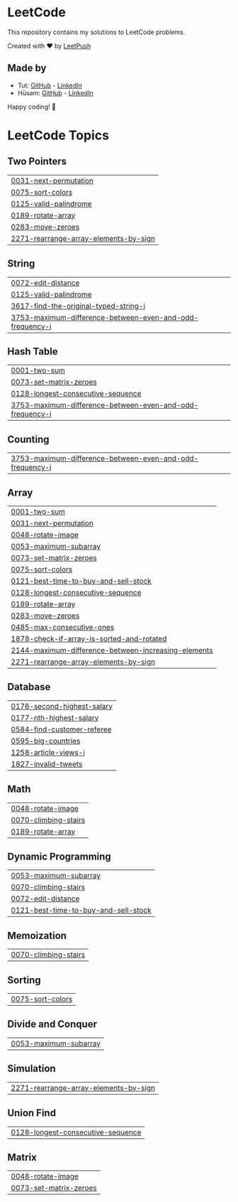 # LeetCode

This repository contains my solutions to LeetCode problems.

Created with :heart: by [LeetPush](https://github.com/husamahmud/LeetPush)

 ## Made by 
 - Tut: [GitHub](https://github.com/TutTrue) - [LinkedIn](https://www.linkedin.com/in/mahmoud-hamdy-8b6825245/)
 - Hüsam: [GitHub](https://github.com/husamahmud) - [LinkedIn](https://www.linkedin.com/in/husamahmud/)

 Happy coding! 🚀
<!---LeetCode Topics Start-->
# LeetCode Topics
## Two Pointers
|  |
| ------- |
| [0031-next-permutation](https://github.com/itz-mohanmadhav-18/Dsa-leetcode/tree/master/0031-next-permutation) |
| [0075-sort-colors](https://github.com/itz-mohanmadhav-18/Dsa-leetcode/tree/master/0075-sort-colors) |
| [0125-valid-palindrome](https://github.com/itz-mohanmadhav-18/Dsa-leetcode/tree/master/0125-valid-palindrome) |
| [0189-rotate-array](https://github.com/itz-mohanmadhav-18/Dsa-leetcode/tree/master/0189-rotate-array) |
| [0283-move-zeroes](https://github.com/itz-mohanmadhav-18/Dsa-leetcode/tree/master/0283-move-zeroes) |
| [2271-rearrange-array-elements-by-sign](https://github.com/itz-mohanmadhav-18/Dsa-leetcode/tree/master/2271-rearrange-array-elements-by-sign) |
## String
|  |
| ------- |
| [0072-edit-distance](https://github.com/itz-mohanmadhav-18/Dsa-leetcode/tree/master/0072-edit-distance) |
| [0125-valid-palindrome](https://github.com/itz-mohanmadhav-18/Dsa-leetcode/tree/master/0125-valid-palindrome) |
| [3617-find-the-original-typed-string-i](https://github.com/itz-mohanmadhav-18/Dsa-leetcode/tree/master/3617-find-the-original-typed-string-i) |
| [3753-maximum-difference-between-even-and-odd-frequency-i](https://github.com/itz-mohanmadhav-18/Dsa-leetcode/tree/master/3753-maximum-difference-between-even-and-odd-frequency-i) |
## Hash Table
|  |
| ------- |
| [0001-two-sum](https://github.com/itz-mohanmadhav-18/Dsa-leetcode/tree/master/0001-two-sum) |
| [0073-set-matrix-zeroes](https://github.com/itz-mohanmadhav-18/Dsa-leetcode/tree/master/0073-set-matrix-zeroes) |
| [0128-longest-consecutive-sequence](https://github.com/itz-mohanmadhav-18/Dsa-leetcode/tree/master/0128-longest-consecutive-sequence) |
| [3753-maximum-difference-between-even-and-odd-frequency-i](https://github.com/itz-mohanmadhav-18/Dsa-leetcode/tree/master/3753-maximum-difference-between-even-and-odd-frequency-i) |
## Counting
|  |
| ------- |
| [3753-maximum-difference-between-even-and-odd-frequency-i](https://github.com/itz-mohanmadhav-18/Dsa-leetcode/tree/master/3753-maximum-difference-between-even-and-odd-frequency-i) |
## Array
|  |
| ------- |
| [0001-two-sum](https://github.com/itz-mohanmadhav-18/Dsa-leetcode/tree/master/0001-two-sum) |
| [0031-next-permutation](https://github.com/itz-mohanmadhav-18/Dsa-leetcode/tree/master/0031-next-permutation) |
| [0048-rotate-image](https://github.com/itz-mohanmadhav-18/Dsa-leetcode/tree/master/0048-rotate-image) |
| [0053-maximum-subarray](https://github.com/itz-mohanmadhav-18/Dsa-leetcode/tree/master/0053-maximum-subarray) |
| [0073-set-matrix-zeroes](https://github.com/itz-mohanmadhav-18/Dsa-leetcode/tree/master/0073-set-matrix-zeroes) |
| [0075-sort-colors](https://github.com/itz-mohanmadhav-18/Dsa-leetcode/tree/master/0075-sort-colors) |
| [0121-best-time-to-buy-and-sell-stock](https://github.com/itz-mohanmadhav-18/Dsa-leetcode/tree/master/0121-best-time-to-buy-and-sell-stock) |
| [0128-longest-consecutive-sequence](https://github.com/itz-mohanmadhav-18/Dsa-leetcode/tree/master/0128-longest-consecutive-sequence) |
| [0189-rotate-array](https://github.com/itz-mohanmadhav-18/Dsa-leetcode/tree/master/0189-rotate-array) |
| [0283-move-zeroes](https://github.com/itz-mohanmadhav-18/Dsa-leetcode/tree/master/0283-move-zeroes) |
| [0485-max-consecutive-ones](https://github.com/itz-mohanmadhav-18/Dsa-leetcode/tree/master/0485-max-consecutive-ones) |
| [1878-check-if-array-is-sorted-and-rotated](https://github.com/itz-mohanmadhav-18/Dsa-leetcode/tree/master/1878-check-if-array-is-sorted-and-rotated) |
| [2144-maximum-difference-between-increasing-elements](https://github.com/itz-mohanmadhav-18/Dsa-leetcode/tree/master/2144-maximum-difference-between-increasing-elements) |
| [2271-rearrange-array-elements-by-sign](https://github.com/itz-mohanmadhav-18/Dsa-leetcode/tree/master/2271-rearrange-array-elements-by-sign) |
## Database
|  |
| ------- |
| [0176-second-highest-salary](https://github.com/itz-mohanmadhav-18/Dsa-leetcode/tree/master/0176-second-highest-salary) |
| [0177-nth-highest-salary](https://github.com/itz-mohanmadhav-18/Dsa-leetcode/tree/master/0177-nth-highest-salary) |
| [0584-find-customer-referee](https://github.com/itz-mohanmadhav-18/Dsa-leetcode/tree/master/0584-find-customer-referee) |
| [0595-big-countries](https://github.com/itz-mohanmadhav-18/Dsa-leetcode/tree/master/0595-big-countries) |
| [1258-article-views-i](https://github.com/itz-mohanmadhav-18/Dsa-leetcode/tree/master/1258-article-views-i) |
| [1827-invalid-tweets](https://github.com/itz-mohanmadhav-18/Dsa-leetcode/tree/master/1827-invalid-tweets) |
## Math
|  |
| ------- |
| [0048-rotate-image](https://github.com/itz-mohanmadhav-18/Dsa-leetcode/tree/master/0048-rotate-image) |
| [0070-climbing-stairs](https://github.com/itz-mohanmadhav-18/Dsa-leetcode/tree/master/0070-climbing-stairs) |
| [0189-rotate-array](https://github.com/itz-mohanmadhav-18/Dsa-leetcode/tree/master/0189-rotate-array) |
## Dynamic Programming
|  |
| ------- |
| [0053-maximum-subarray](https://github.com/itz-mohanmadhav-18/Dsa-leetcode/tree/master/0053-maximum-subarray) |
| [0070-climbing-stairs](https://github.com/itz-mohanmadhav-18/Dsa-leetcode/tree/master/0070-climbing-stairs) |
| [0072-edit-distance](https://github.com/itz-mohanmadhav-18/Dsa-leetcode/tree/master/0072-edit-distance) |
| [0121-best-time-to-buy-and-sell-stock](https://github.com/itz-mohanmadhav-18/Dsa-leetcode/tree/master/0121-best-time-to-buy-and-sell-stock) |
## Memoization
|  |
| ------- |
| [0070-climbing-stairs](https://github.com/itz-mohanmadhav-18/Dsa-leetcode/tree/master/0070-climbing-stairs) |
## Sorting
|  |
| ------- |
| [0075-sort-colors](https://github.com/itz-mohanmadhav-18/Dsa-leetcode/tree/master/0075-sort-colors) |
## Divide and Conquer
|  |
| ------- |
| [0053-maximum-subarray](https://github.com/itz-mohanmadhav-18/Dsa-leetcode/tree/master/0053-maximum-subarray) |
## Simulation
|  |
| ------- |
| [2271-rearrange-array-elements-by-sign](https://github.com/itz-mohanmadhav-18/Dsa-leetcode/tree/master/2271-rearrange-array-elements-by-sign) |
## Union Find
|  |
| ------- |
| [0128-longest-consecutive-sequence](https://github.com/itz-mohanmadhav-18/Dsa-leetcode/tree/master/0128-longest-consecutive-sequence) |
## Matrix
|  |
| ------- |
| [0048-rotate-image](https://github.com/itz-mohanmadhav-18/Dsa-leetcode/tree/master/0048-rotate-image) |
| [0073-set-matrix-zeroes](https://github.com/itz-mohanmadhav-18/Dsa-leetcode/tree/master/0073-set-matrix-zeroes) |
<!---LeetCode Topics End-->